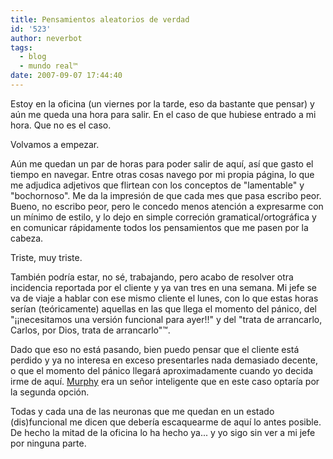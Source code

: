 ```yaml
---
title: Pensamientos aleatorios de verdad
id: '523'
author: neverbot
tags:
  - blog
  - mundo real™
date: 2007-09-07 17:44:40
---
```


Estoy en la oficina (un viernes por la tarde, eso da bastante que pensar) y aún me queda una hora para salir. En el caso de que hubiese entrado a mi hora. Que no es el caso.

Volvamos a empezar.

Aún me quedan un par de horas para poder salir de aquí, así que gasto el tiempo en navegar. Entre otras cosas navego por mi propia página, lo que me adjudica adjetivos que flirtean con los conceptos de "lamentable" y "bochornoso". Me da la impresión de que cada mes que pasa escribo peor. Bueno, no escribo peor, pero le concedo menos atención a expresarme con un mínimo de estilo, y lo dejo en simple correción gramatical/ortográfica y en comunicar rápidamente todos los pensamientos que me pasen por la cabeza.

Triste, muy triste.

También podría estar, no sé, trabajando, pero acabo de resolver otra incidencia reportada por el cliente y ya van tres en una semana. Mi jefe se va de viaje a hablar con ese mismo cliente el lunes, con lo que estas horas serían (teóricamente) aquellas en las que llega el momento del pánico, del "¡¡necesitamos una versión funcional para ayer!!" y del "trata de arrancarlo, Carlos, por Dios, trata de arrancarlo"™.

Dado que eso no está pasando, bien puedo pensar que el cliente está perdido y ya no interesa en exceso presentarles nada demasiado decente, o que el momento del pánico llegará aproximadamente cuando yo decida irme de aquí. [Murphy](http://en.wikipedia.org/wiki/Murphy%27s_law) era un señor inteligente que en este caso optaría por la segunda opción.

Todas y cada una de las neuronas que me quedan en un estado (dis)funcional me dicen que debería escaquearme de aquí lo antes posible. De hecho la mitad de la oficina lo ha hecho ya... y yo sigo sin ver a mi jefe por ninguna parte.

